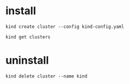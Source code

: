 
# install
```
kind create cluster --config kind-config.yaml

kind get clusters
```

# uninstall
```
kind delete cluster --name kind
```